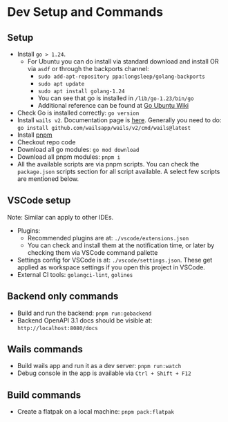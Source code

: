 # Dev Setup and Commands

## Setup

- Install `go > 1.24`.
  - For Ubuntu you can do install via standard download and install OR via `asdf` or through the backports channel:
    - `sudo add-apt-repository ppa:longsleep/golang-backports`
    - `sudo apt update`
    - `sudo apt install golang-1.24`
    - You can see that go is installed in `/lib/go-1.23/bin/go`
    - Additional reference can be found at [Go Ubuntu Wiki](https://go.dev/wiki/Ubuntu)
- Check Go is installed correctly: `go version`
- Install `wails v2`. Documentation page is [here](https://wails.io/docs/gettingstarted/installation). Generally you need to do: `go install github.com/wailsapp/wails/v2/cmd/wails@latest`
- Install [pnpm](https://pnpm.io/installation)
- Checkout repo code
- Download all go modules: `go mod download`
- Download all pnpm modules: `pnpm i`
- All the available scripts are via pnpm scripts. You can check the `package.json` scripts section for all script available. A select few scripts are mentioned below.

## VSCode setup

Note: Similar can apply to other IDEs.

- Plugins:
  - Recommended plugins are at: `./vscode/extensions.json`
  - You can check and install them at the notification time, or later by checking them via VSCode command pallette
- Settings config for VSCode is at: `./vscode/settings.json`. These get applied as workspace settings if you open this project in VSCode.
- External CI tools: `golangci-lint`, `golines`

## Backend only commands

- Build and run the backend: `pnpm run:gobackend`
- Backend OpenAPI 3.1 docs should be visible at: `http://localhost:8080/docs`

## Wails commands

- Build wails app and run it as a dev server: `pnpm run:watch`
- Debug console in the app is available via `Ctrl + Shift + F12`

## Build commands

- Create a flatpak on a local machine: `pnpm pack:flatpak`
